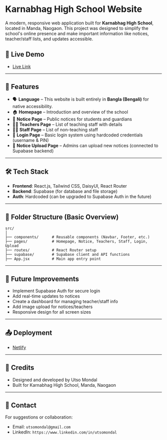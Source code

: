 
# Karnabhag High School Website

A modern, responsive web application built for **Karnabhag High School**, located in Manda, Naogaon. This project was designed to simplify the school's online presence and make important information like notices, teacher/staff lists, and updates accessible.

## 🚀 Live Demo

- [Live Link](https://khs-edu.netlify.app/)

---

## 📌 Features

- 🗣️ **Language** – This website is built entirely in **Bangla (Bengali)** for native accessibility.
- 🏠 **Homepage** – Introduction and overview of the school
- 📢 **Notice Page** – Public notices for students and guardians
- 👨‍🏫 **Teachers Page** – List of teaching staff with details
- 🧑‍💼 **Staff Page** – List of non-teaching staff
- 🔐 **Login Page** – Basic login system using hardcoded credentials (username & PIN)
- 📝 **Notice Upload Page** – Admins can upload new notices (connected to Supabase backend)

---

## 🛠️ Tech Stack

- **Frontend**: React.js, Tailwind CSS, DaisyUI, React Router
- **Backend**: Supabase (for database and file storage)
- **Auth**: Hardcoded (can be upgraded to Supabase Auth in the future)

---

## 📂 Folder Structure (Basic Overview)

```
src/
│
├── components/      # Reusable components (Navbar, Footer, etc.)
├── pages/           # Homepage, Notice, Teachers, Staff, Login, Upload
├── routes/          # React Router setup
├── supabase/        # Supabase client and API functions
├── App.jsx          # Main app entry point

```

---

## 🧠 Future Improvements

- Implement Supabase Auth for secure login
- Add real-time updates to notices
- Create a dashboard for managing teacher/staff info
- Add image upload for notices/teachers
- Responsive design for all screen sizes

---

## 📤 Deployment

- [Netlify](https://khs-edu.netlify.app/)

---

## 🤝 Credits

- Designed and developed by Utso Mondal
- Built for Karnabhag High School, Manda, Naogaon

---

## 📧 Contact

For suggestions or collaboration:
- Email: `utsomondal@gmail.com`
- LinkedIn: `https://www.linkedin.com/in/utsomondal`
